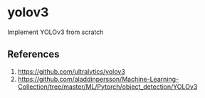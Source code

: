 # yolov3
Implement YOLOv3 from scratch


## References

1. https://github.com/ultralytics/yolov3
2. https://github.com/aladdinpersson/Machine-Learning-Collection/tree/master/ML/Pytorch/object_detection/YOLOv3